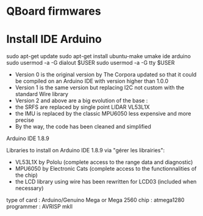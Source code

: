 # QBoard firmwares

# Install IDE Arduino
sudo apt-get update
sudo apt-get install ubuntu-make
umake ide arduino
sudo usermod -a -G dialout $USER
sudo usermod -a -G tty $USER


- Version 0 is the original version by The Corpora updated so that it could be compiled on an Arduino IDE with version higher than 1.0.0
- Version 1 is the same version but replacing I2C not custom with the standard Wire library
- Version 2 and above are a big evolution of the base :
- the SRFS are replaced by single point LIDAR VL53L1X
- the IMU is replaced by the classic MPU6050 less expensive and more precise
- By the way, the code has been cleaned and simplified

Arduino IDE 1.8.9

Libraries to install on Arduino IDE 1.8.9 via "gérer les librairies":

- VL53L1X by Pololu (complete access to the range data and diagnostic)
- MPU6050 by Electronic Cats (complete access to the functionnalities of the chip)
- the LCD library using wire has been rewritten for LCD03 (included when necessary)

type of card : Arduino/Genuino Mega or Mega 2560
chip : atmega1280
programmer : AVRISP mkll
